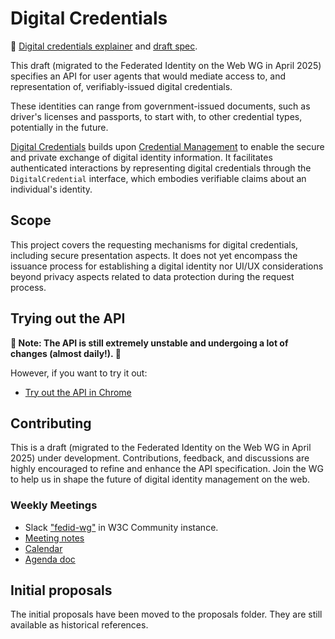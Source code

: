 # Digital Credentials

📄 [Digital credentials explainer](explainer.md) and [draft spec](https://w3c-fedid.github.io/digital-credentials/).

This draft (migrated to the Federated Identity on the Web WG in April 2025) specifies an API for user agents that would mediate access to, and representation of, verifiably-issued digital credentials.

These identities can range from government-issued documents, such as driver's licenses and passports, to start with, to other credential types, potentially in the future.

[Digital Credentials](https://w3c-fedid.github.io/digital-credentials/) builds upon [Credential Management](https://www.w3.org/TR/credential-management-1/) to enable the secure and private exchange of digital identity information. It facilitates authenticated interactions by representing digital credentials through the `DigitalCredential` interface, which embodies verifiable claims about an individual's identity.

## Scope

This project covers the requesting mechanisms for digital credentials, including secure presentation aspects. It does not yet encompass the issuance process for establishing a digital identity nor UI/UX considerations beyond privacy aspects related to data protection during the request process.

## Trying out the API

**🚧 Note: The API is still extremely unstable and undergoing a lot of changes (almost daily!). 🚧**

However, if you want to try it out:

- [Try out the API in Chrome](https://digitalcredentials.dev/docs/requirements/)

## Contributing

This is a draft (migrated to the Federated Identity on the Web WG in April 2025) under development. Contributions, feedback, and discussions are highly encouraged to refine and enhance the API specification.
Join the WG to help us in shape the future of digital identity management on the web.

### Weekly Meetings

- Slack ["fedid-wg"](https://app.slack.com/client/T010EGK9PQE/C06RR5RQUDT) in W3C Community instance.
- [Meeting notes](https://github.com/w3c-fedid/meetings)
- [Calendar](https://www.w3.org/groups/wg/fedid/calendar/)
- [Agenda doc](https://docs.google.com/document/d/1Sq9tjh4Hv887Mzjoor-ZauXJ1glq6MCdjTsyUYNHjWA/)

## Initial proposals

The initial proposals have been moved to the proposals folder. They are still available as historical references.
